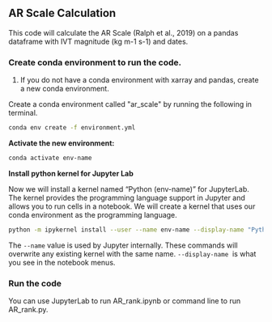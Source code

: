 ## AR Scale Calculation

This code will calculate the AR Scale (Ralph et al., 2019) on a pandas dataframe with IVT magnitude (kg m-1 s-1) and dates.

### Create conda environment to run the code.

1. If you do not have a conda environment with xarray and pandas, create a new conda environment.

Create a conda environment called "ar_scale" by running the following in terminal.

```bash
conda env create -f environment.yml
```

**Activate the new environment:**

```bash
conda activate env-name
```

**Install python kernel for Jupyter Lab**

Now we will install a kernel named “Python (env-name)” for JupyterLab. The kernel provides the programming language support in Jupyter and allows you to run cells in a notebook. We will create a kernel that uses our conda environment as the programming language. 

```bash
python -m ipykernel install --user --name env-name --display-name "Python (penv-name)"
```

The `--name` value is used by Jupyter internally. These commands will overwrite any existing kernel with the same name. `--display-name`
 is what you see in the notebook menus.


### Run the code

You can use JupyterLab to run AR_rank.ipynb or command line to run AR_rank.py.